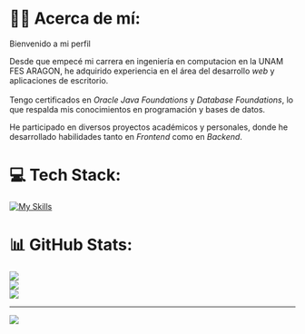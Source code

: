 # 🐐💽 Acerca de mí:
Bienvenido a mi perfil 
<p>Desde que empecé mi carrera en ingeniería en computacion en la UNAM FES ARAGON, he adquirido experiencia
                en el área del desarrollo <i>web</i>
                y aplicaciones de escritorio.
                <br><br>Tengo certificados en <i>Oracle Java Foundations</i> y <i>Database Foundations</i>, lo que
                respalda mis
                conocimientos en programación y bases de datos.
            </p>
            <p>He participado en diversos proyectos académicos y personales, donde he desarrollado habilidades tanto en
                <i>Frontend</i> como en <i>Backend</i>. 
            </p>

# 💻 Tech Stack:
[![My Skills](https://skillicons.dev/icons?i=js,html,css,git,nodejs,python,spring,java,mysql,fedora)](https://skillicons.dev)
# 📊 GitHub Stats:
![](https://github-readme-stats.vercel.app/api?username=EderAJ30&theme=tokyonight&hide_border=false&include_all_commits=false&count_private=false)<br/>
![](https://github-readme-streak-stats.herokuapp.com/?user=EderAJ30&theme=tokyonight&hide_border=false)<br/>
![](https://github-readme-stats.vercel.app/api/top-langs/?username=EderAJ30&theme=tokyonight&hide_border=false&include_all_commits=false&count_private=false&layout=compact)

---
[![](https://visitcount.itsvg.in/api?id=EderAJ30&icon=0&color=12)](https://visitcount.itsvg.in)

<!-- Proudly created with GPRM ( https://gprm.itsvg.in ) -->
